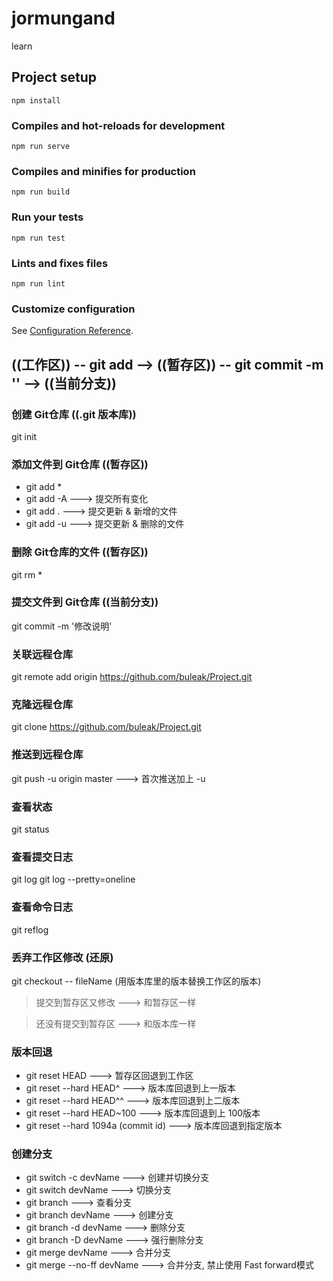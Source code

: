 # jormungand
learn

## Project setup
```
npm install
```

### Compiles and hot-reloads for development
```
npm run serve
```

### Compiles and minifies for production
```
npm run build
```

### Run your tests
```
npm run test
```

### Lints and fixes files
```
npm run lint
```

### Customize configuration
See [Configuration Reference](https://cli.vuejs.org/config/).

## ((工作区)) -- git add --> ((暂存区)) -- git commit -m '' --> ((当前分支)) 

### 创建 Git仓库 ((.git 版本库))
git init

### 添加文件到 Git仓库 ((暂存区))
- git add *
- git add -A   ---> 提交所有变化
- git add .    ---> 提交更新 & 新增的文件
- git add -u   ---> 提交更新 & 删除的文件 

### 删除 Git仓库的文件 ((暂存区))
git rm *

### 提交文件到 Git仓库 ((当前分支))
git commit -m '修改说明'

### 关联远程仓库
git remote add origin https://github.com/buleak/Project.git

### 克隆远程仓库
git clone https://github.com/buleak/Project.git

### 推送到远程仓库
git push -u origin master   ---> 首次推送加上 -u

### 查看状态
git status

### 查看提交日志
git log 
git log --pretty=oneline

### 查看命令日志
git reflog 

### 丢弃工作区修改   (还原) 
git checkout -- fileName  (用版本库里的版本替换工作区的版本)
> 提交到暂存区又修改 ---> 和暂存区一样

> 还没有提交到暂存区 ---> 和版本库一样 

### 版本回退
- git reset HEAD                      ---> 暂存区回退到工作区 
- git reset --hard HEAD^              ---> 版本库回退到上一版本
- git reset --hard HEAD^^             ---> 版本库回退到上二版本
- git reset --hard HEAD~100           ---> 版本库回退到上 100版本
- git reset --hard 1094a (commit id)  ---> 版本库回退到指定版本

### 创建分支
- git switch -c devName       ---> 创建并切换分支
- git switch devName          ---> 切换分支
- git branch                  ---> 查看分支
- git branch devName          ---> 创建分支
- git branch -d devName       ---> 删除分支
- git branch -D devName       ---> 强行删除分支
- git merge devName           ---> 合并分支  
- git merge --no-ff devName   ---> 合并分支, 禁止使用 Fast forward模式 

